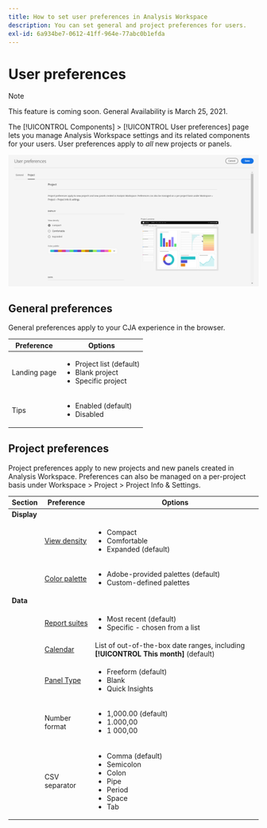 ```yaml
---
title: How to set user preferences in Analysis Workspace
description: You can set general and project preferences for users.
exl-id: 6a934be7-0612-41ff-964e-77abc0b1efda
---
```

# User preferences

>[!NOTE]
>
>This feature is coming soon. General Availability is March 25, 2021.

The [!UICONTROL Components] > [!UICONTROL User preferences] page lets you manage Analysis Workspace settings and its related components for your users. User preferences apply to *all* new projects or panels.

![User preferences](assets/user-preferences.png)

## General preferences

General preferences apply to your CJA experience in the browser.

| Preference | Options |
| --- | --- |
| Landing page | <ul><li>Project list (default)</li><li>Blank project</li><li>Specific project</li></ul> |
| Tips | <ul><li>Enabled (default)</li><li>Disabled</li></ul> |

## Project preferences

Project preferences apply to new projects and new panels created in Analysis Workspace. Preferences can also be managed on a per-project basis under Workspace > Project > Project Info & Settings.

| Section | Preference | Options |
| --- | --- | --- |
| **Display** | | |
|  | [View density](https://experienceleague.adobe.com/docs/analytics-platform/using/cja-workspace/build-workspace-project/view-density.html) | <ul><li>Compact</li><li>Comfortable</li><li>Expanded (default)</li></ul> |
| | [Color palette](https://experienceleague.adobe.com/docs/analytics-platform/using/cja-workspace/build-workspace-project/color-palettes.html) | <ul><li>Adobe-provided palettes (default)</li><li>Custom-defined palettes</li></ul> |
| **Data** | | |
|  | [Report suites](https://experienceleague.adobe.com/docs/analytics-platform/using/cja-workspace/panels/panels.html?#report-suite) | <ul><li>Most recent (default)</li><li>Specific - chosen from a list</li></ul> |
|  | [Calendar](https://experienceleague.adobe.com/docs/analytics-platform/using/cja-workspace/panels/panels.html?#calendar) | List of out-of-the-box date ranges, including **[!UICONTROL This month]** (default) |
|  | [Panel Type](https://experienceleague.adobe.com/docs/analytics-platform/using/cja-workspace/panels/panels.html) | <ul><li>Freeform (default)</li><li>Blank</li><li>Quick Insights</li></ul> |
|  | Number format | <ul><li>1,000.00 (default)</li><li>1.000,00</li><li>1 000,00</li></ul> |
|  | CSV separator | <ul><li>Comma (default)</li><li>Semicolon</li><li>Colon</li><li>Pipe</li><li>Period</li><li>Space</li><li>Tab</li></ul> |
